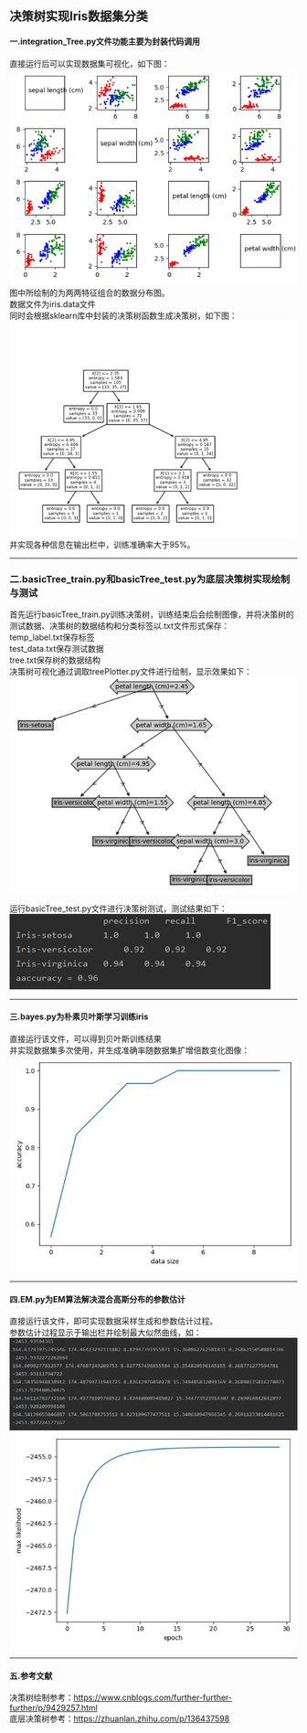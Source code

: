 ## 决策树实现Iris数据集分类

#### 一.integration_Tree.py文件功能主要为封装代码调用  
  
直接运行后可以实现数据集可视化，如下图：  
![data](figure/data.png)  
图中所绘制的为两两特征组合的数据分布图。  
数据文件为iris.data文件  
同时会根据sklearn库中封装的决策树函数生成决策树，如下图：  
![I_tree](figure/integration_tree.png)  
并实现各种信息在输出栏中，训练准确率大于95%。
***
### 二.basicTree_train.py和basicTree_test.py为底层决策树实现绘制与测试  
首先运行basicTree_train.py训练决策树，训练结束后会绘制图像，并将决策树的测试数据、决策树的数据结构和分类标签以.txt文件形式保存：  
temp_label.txt保存标签  
test_data.txt保存测试数据  
tree.txt保存树的数据结构   
决策树可视化通过调取treePlotter.py文件进行绘制，显示效果如下：
![B_tree](figure/basic_tree.png)  
  
运行basicTree_test.py文件进行决策树测试，测试结果如下：  
![test](figure/test.png)  
***
#### 三.bayes.py为朴素贝叶斯学习训练iris
直接运行该文件，可以得到贝叶斯训练结果  
并实现数据集多次使用，并生成准确率随数据集扩增倍数变化图像：  
![bayes](figure/bayes_datasize_acc.png) 

***
#### 四.EM.py为EM算法解决混合高斯分布的参数估计
直接运行该文件，即可实现数据采样生成和参数估计过程。  
参数估计过程显示于输出栏并绘制最大似然曲线，如：  
![para](figure/EM_parameters.png)  
![ml](figure/maximum_likelihood.png)
***
#### 五.参考文献
决策树绘制参考：https://www.cnblogs.com/further-further-further/p/9429257.html  
底层决策树参考：https://zhuanlan.zhihu.com/p/136437598






